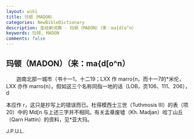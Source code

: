 ```yaml
---
layout: wiki
title: 玛顿（MADON）
categories: NewBibleDictionary
description: 圣经新词典 - 玛顿（MADON）（来：ma{d[o^n）
keywords: 玛顿, MADON
comments: false
---
```


## 玛顿（MADON）（来：ma{d[o^n）

　　迦南北部一城市（书十一1，十二19；LXX 作 marro{n，而十一7的*米伦，LXX 亦作 marro{n）。假如这三个名称同指一地的话（LOB，页106、111、206），d

本应作 r，这只是抄写上的错误而已。杜得模西士三世（Tuthmosis III）的表（项20）中的 Md[n 与上述三字并不相同。有关孟章废墟（Kh. Madjan）哈丁山丘（Qarn Hattin）的资料，见*亚大玛。

J.P.U.L.








